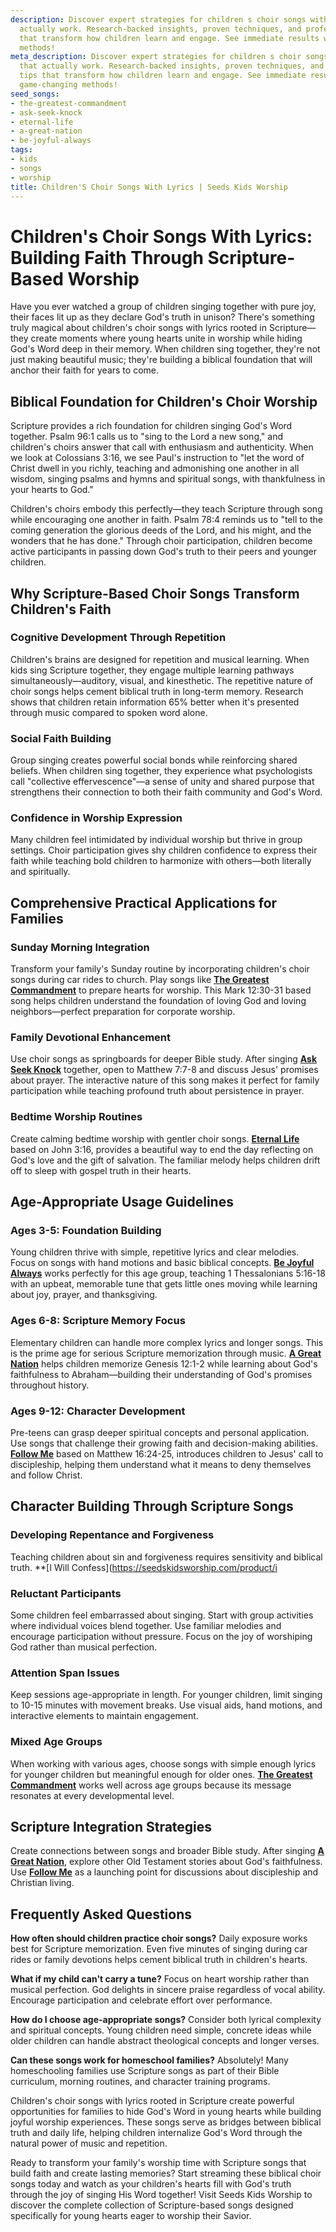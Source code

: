 ```yaml
---
description: Discover expert strategies for children s choir songs with lyrics that
  actually work. Research-backed insights, proven techniques, and professional tips
  that transform how children learn and engage. See immediate results with these game-changing
  methods!
meta_description: Discover expert strategies for children s choir songs with lyrics
  that actually work. Research-backed insights, proven techniques, and professional
  tips that transform how children learn and engage. See immediate results with these
  game-changing methods!
seed_songs:
- the-greatest-commandment
- ask-seek-knock
- eternal-life
- a-great-nation
- be-joyful-always
tags:
- kids
- songs
- worship
title: Children'S Choir Songs With Lyrics | Seeds Kids Worship
---
```

# Children's Choir Songs With Lyrics: Building Faith Through Scripture-Based Worship

Have you ever watched a group of children singing together with pure joy, their faces lit up as they declare God's truth in unison? There's something truly magical about children's choir songs with lyrics rooted in Scripture—they create moments where young hearts unite in worship while hiding God's Word deep in their memory. When children sing together, they're not just making beautiful music; they're building a biblical foundation that will anchor their faith for years to come.

## Biblical Foundation for Children's Choir Worship

Scripture provides a rich foundation for children singing God's Word together. Psalm 96:1 calls us to "sing to the Lord a new song," and children's choirs answer that call with enthusiasm and authenticity. When we look at Colossians 3:16, we see Paul's instruction to "let the word of Christ dwell in you richly, teaching and admonishing one another in all wisdom, singing psalms and hymns and spiritual songs, with thankfulness in your hearts to God."

Children's choirs embody this perfectly—they teach Scripture through song while encouraging one another in faith. Psalm 78:4 reminds us to "tell to the coming generation the glorious deeds of the Lord, and his might, and the wonders that he has done." Through choir participation, children become active participants in passing down God's truth to their peers and younger children.

## Why Scripture-Based Choir Songs Transform Children's Faith

### Cognitive Development Through Repetition

Children's brains are designed for repetition and musical learning. When kids sing Scripture together, they engage multiple learning pathways simultaneously—auditory, visual, and kinesthetic. The repetitive nature of choir songs helps cement biblical truth in long-term memory. Research shows that children retain information 65% better when it's presented through music compared to spoken word alone.

### Social Faith Building

Group singing creates powerful social bonds while reinforcing shared beliefs. When children sing together, they experience what psychologists call "collective effervescence"—a sense of unity and shared purpose that strengthens their connection to both their faith community and God's Word.

### Confidence in Worship Expression

Many children feel intimidated by individual worship but thrive in group settings. Choir participation gives shy children confidence to express their faith while teaching bold children to harmonize with others—both literally and spiritually.

## Comprehensive Practical Applications for Families

### Sunday Morning Integration

Transform your family's Sunday routine by incorporating children's choir songs during car rides to church. Play songs like **[The Greatest Commandment](https://seedskidsworship.com/product/greatest-commandment-mark-1230-31-2/)** to prepare hearts for worship. This Mark 12:30-31 based song helps children understand the foundation of loving God and loving neighbors—perfect preparation for corporate worship.

### Family Devotional Enhancement

Use choir songs as springboards for deeper Bible study. After singing **[Ask Seek Knock](https://seedskidsworship.com/product/ask-seek-knock-matthew-77-8-2/)** together, open to Matthew 7:7-8 and discuss Jesus' promises about prayer. The interactive nature of this song makes it perfect for family participation while teaching profound truth about persistence in prayer.

### Bedtime Worship Routines

Create calming bedtime worship with gentler choir songs. **[Eternal Life](https://seedskidsworship.com/product/eternal-life-john-316-3/)** based on John 3:16, provides a beautiful way to end the day reflecting on God's love and the gift of salvation. The familiar melody helps children drift off to sleep with gospel truth in their hearts.

## Age-Appropriate Usage Guidelines

### Ages 3-5: Foundation Building
Young children thrive with simple, repetitive lyrics and clear melodies. Focus on songs with hand motions and basic biblical concepts. **[Be Joyful Always](https://seedskidsworship.com/product/joyful-always-1-thessalonians-516-18/)** works perfectly for this age group, teaching 1 Thessalonians 5:16-18 with an upbeat, memorable tune that gets little ones moving while learning about joy, prayer, and thanksgiving.

### Ages 6-8: Scripture Memory Focus
Elementary children can handle more complex lyrics and longer songs. This is the prime age for serious Scripture memorization through music. **[A Great Nation](https://seedskidsworship.com/product/a-great-nation-genesis-121-2/)** helps children memorize Genesis 12:1-2 while learning about God's faithfulness to Abraham—building their understanding of God's promises throughout history.

### Ages 9-12: Character Development
Pre-teens can grasp deeper spiritual concepts and personal application. Use songs that challenge their growing faith and decision-making abilities. **[Follow Me](https://seedskidsworship.com/product/follow-me-matthew-1624-25/)** based on Matthew 16:24-25, introduces children to Jesus' call to discipleship, helping them understand what it means to deny themselves and follow Christ.

## Character Building Through Scripture Songs

### Developing Repentance and Forgiveness
Teaching children about sin and forgiveness requires sensitivity and biblical truth. **[I Will Confess](https://seedskidsworship.com/product/i

### Reluctant Participants
Some children feel embarrassed about singing. Start with group activities where individual voices blend together. Use familiar melodies and encourage participation without pressure. Focus on the joy of worshiping God rather than musical perfection.

### Attention Span Issues
Keep sessions age-appropriate in length. For younger children, limit singing to 10-15 minutes with movement breaks. Use visual aids, hand motions, and interactive elements to maintain engagement.

### Mixed Age Groups
When working with various ages, choose songs with simple enough lyrics for younger children but meaningful enough for older ones. **[The Greatest Commandment](https://seedskidsworship.com/product/greatest-commandment-mark-1230-31-2/)** works well across age groups because its message resonates at every developmental level.

## Scripture Integration Strategies

Create connections between songs and broader Bible study. After singing **[A Great Nation](https://seedskidsworship.com/product/a-great-nation-genesis-121-2/)**, explore other Old Testament stories about God's faithfulness. Use **[Follow Me](https://seedskidsworship.com/product/follow-me-matthew-1624-25/)** as a launching point for discussions about discipleship and Christian living.

## Frequently Asked Questions

**How often should children practice choir songs?**
Daily exposure works best for Scripture memorization. Even five minutes of singing during car rides or family devotions helps cement biblical truth in children's hearts.

**What if my child can't carry a tune?**
Focus on heart worship rather than musical perfection. God delights in sincere praise regardless of vocal ability. Encourage participation and celebrate effort over performance.

**How do I choose age-appropriate songs?**
Consider both lyrical complexity and spiritual concepts. Young children need simple, concrete ideas while older children can handle abstract theological concepts and longer verses.

**Can these songs work for homeschool families?**
Absolutely! Many homeschooling families use Scripture songs as part of their Bible curriculum, morning routines, and character training programs.

Children's choir songs with lyrics rooted in Scripture create powerful opportunities for families to hide God's Word in young hearts while building joyful worship experiences. These songs serve as bridges between biblical truth and daily life, helping children internalize God's Word through the natural power of music and repetition.

Ready to transform your family's worship time with Scripture songs that build faith and create lasting memories? Start streaming these biblical choir songs today and watch as your children's hearts fill with God's truth through the joy of singing His Word together! Visit Seeds Kids Worship to discover the complete collection of Scripture-based songs designed specifically for young hearts eager to worship their Savior.

<script type="application/ld+json">
{
  "@context": "https://schema.org",
  "@type": "Article",
  "headline": "Children's Choir Songs With Lyrics",
  "author": {
    "@type": "Organization",
    "name": "Seeds Kids Worship"
  },
  "publisher": {
    "@type": "Organization",
    "name": "Seeds Kids Worship",
    "logo": {
      "@type": "ImageObject",
      "url": "https://seedskidsworship.com/logo.png"
    }
  },
  "datePublished": "2025-09-03T17:09:23.367839",
  "dateModified": "2025-09-03T17:09:23.367862",
  "description": "Discover expert strategies for children's choir songs with lyrics that actually work. Research-backed insights, proven techniques, and professional tips that tr",
  "mainEntityOfPage": {
    "@type": "WebPage",
    "@id": "https://seedskidsworship.com/activities/children-s-choir-songs-with-lyrics/"
  }
}
</script>

<script type="application/ld+json">
{
  "@context": "https://schema.org",
  "@type": "Product",
  "name": "The Greatest Commandment",
  "description": "A song about loving God and loving your neighbor",
  "url": "https://seedskidsworship.com/product/greatest-commandment-mark-1230-31-2/",
  "brand": {
    "@type": "Brand",
    "name": "Seeds Kids Worship"
  },
  "category": "Children's Christian Music",
  "album": "Seeds of Purpose"
}
</script>

<script type="application/ld+json">
{
  "@context": "https://schema.org",
  "@type": "Product",
  "name": "Ask Seek Knock",
  "description": "Interactive worship song teaching children Jesus' promise about asking, seeking, and knocking in prayer",
  "url": "https://seedskidsworship.com/product/ask-seek-knock-matthew-77-8-2/",
  "brand": {
    "@type": "Brand",
    "name": "Seeds Kids Worship"
  },
  "category": "Children's Christian Music",
  "album": "Seeds of Courage"
}
</script>

<script type="application/ld+json">
{
